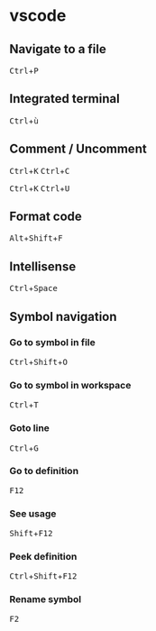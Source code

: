 # vscode

## Navigate to a file
<kbd>Ctrl</kbd>+<kbd>P</kbd>

## Integrated terminal
<kbd>Ctrl</kbd>+<kbd>ù</kbd>

## Comment / Uncomment

<kbd>Ctrl</kbd>+<kbd>K</kbd> <kbd>Ctrl</kbd>+<kbd>C</kbd>

<kbd>Ctrl</kbd>+<kbd>K</kbd> <kbd>Ctrl</kbd>+<kbd>U</kbd>

## Format code
<kbd>Alt</kbd>+<kbd>Shift</kbd>+<kbd>F</kbd>

## Intellisense
<kbd>Ctrl</kbd>+<kbd>Space</kbd>

## Symbol navigation

### Go to symbol in file
<kbd>Ctrl</kbd>+<kbd>Shift</kbd>+<kbd>O</kbd>

### Go to symbol in workspace
<kbd>Ctrl</kbd>+<kbd>T</kbd>

### Goto line
<kbd>Ctrl</kbd>+<kbd>G</kbd>

### Go to definition
<kbd>F12</kbd>

### See usage
<kbd>Shift</kbd>+<kbd>F12</kbd>

### Peek definition
<kbd>Ctrl</kbd>+<kbd>Shift</kbd>+<kbd>F12</kbd>

### Rename symbol
<kbd>F2</kbd>
